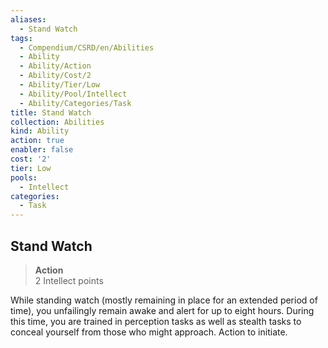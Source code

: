 ```yaml
---
aliases:
  - Stand Watch
tags:
  - Compendium/CSRD/en/Abilities
  - Ability
  - Ability/Action
  - Ability/Cost/2
  - Ability/Tier/Low
  - Ability/Pool/Intellect
  - Ability/Categories/Task
title: Stand Watch
collection: Abilities
kind: Ability
action: true
enabler: false
cost: '2'
tier: Low
pools:
  - Intellect
categories:
  - Task
---
```

## Stand Watch  
>**Action**  
>2 Intellect points
  
While standing watch (mostly remaining in place for an extended period of time), you unfailingly remain awake and alert for up to eight hours. During this time, you are trained in perception tasks as well as stealth tasks to conceal yourself from those who might approach. Action to initiate.
